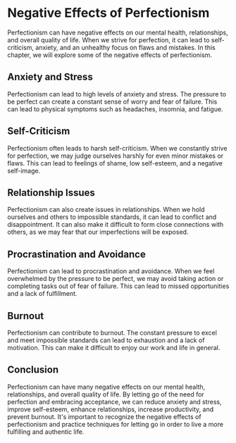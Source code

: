 # Negative Effects of Perfectionism

Perfectionism can have negative effects on our mental health, relationships, and overall quality of life. When we strive for perfection, it can lead to self-criticism, anxiety, and an unhealthy focus on flaws and mistakes. In this chapter, we will explore some of the negative effects of perfectionism.

Anxiety and Stress
------------------

Perfectionism can lead to high levels of anxiety and stress. The pressure to be perfect can create a constant sense of worry and fear of failure. This can lead to physical symptoms such as headaches, insomnia, and fatigue.

Self-Criticism
--------------

Perfectionism often leads to harsh self-criticism. When we constantly strive for perfection, we may judge ourselves harshly for even minor mistakes or flaws. This can lead to feelings of shame, low self-esteem, and a negative self-image.

Relationship Issues
-------------------

Perfectionism can also create issues in relationships. When we hold ourselves and others to impossible standards, it can lead to conflict and disappointment. It can also make it difficult to form close connections with others, as we may fear that our imperfections will be exposed.

Procrastination and Avoidance
-----------------------------

Perfectionism can lead to procrastination and avoidance. When we feel overwhelmed by the pressure to be perfect, we may avoid taking action or completing tasks out of fear of failure. This can lead to missed opportunities and a lack of fulfillment.

Burnout
-------

Perfectionism can contribute to burnout. The constant pressure to excel and meet impossible standards can lead to exhaustion and a lack of motivation. This can make it difficult to enjoy our work and life in general.

Conclusion
----------

Perfectionism can have many negative effects on our mental health, relationships, and overall quality of life. By letting go of the need for perfection and embracing acceptance, we can reduce anxiety and stress, improve self-esteem, enhance relationships, increase productivity, and prevent burnout. It's important to recognize the negative effects of perfectionism and practice techniques for letting go in order to live a more fulfilling and authentic life.
